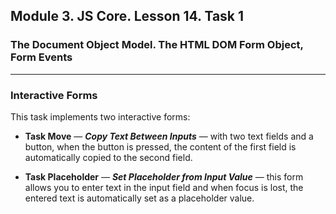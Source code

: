 ## Module 3. JS Core. Lesson 14. Task 1

### The Document Object Model. The HTML DOM Form Object, Form Events
***

### Interactive Forms

This task implements two interactive forms:

- **Task Move** — _**Copy Text Between Inputs**_ — with two text fields and a button, when the button is pressed, the content of the first field is automatically copied to the second field.

- **Task Placeholder** — _**Set Placeholder from Input Value**_ — this form allows you to enter text in the input field and when focus is lost, the entered text is automatically set as a placeholder value.
